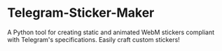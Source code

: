 # Telegram-Sticker-Maker
A Python tool for creating static and animated WebM stickers compliant with Telegram's specifications. Easily craft custom stickers!


